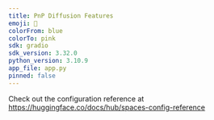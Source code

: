 ```yaml
---
title: PnP Diffusion Features
emoji: 🐢
colorFrom: blue
colorTo: pink
sdk: gradio
sdk_version: 3.32.0
python_version: 3.10.9
app_file: app.py
pinned: false
---
```


Check out the configuration reference at https://huggingface.co/docs/hub/spaces-config-reference
